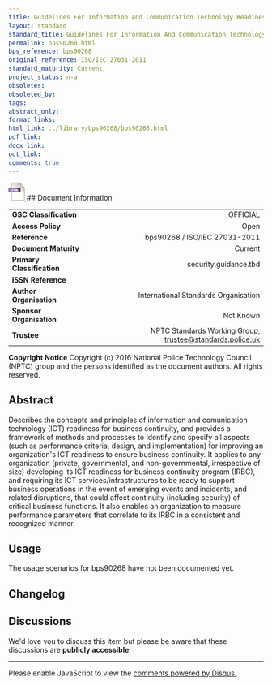 ```yaml
---
title: Guidelines For Information And Communication Technology Readiness For Business Continuity
layout: standard
standard_title: Guidelines For Information And Communication Technology Readiness For Business Continuity
permalink: bps90268.html
bps_reference: bps90268
original_reference: ISO/IEC 27031-2011
standard_maturity: Current
project_status: n-a
obsoletes: 
obsoleted_by: 
tags: 
abstract_only:
format_links:
html_link: ../library/bps90268/bps90268.html
pdf_link: 
docx_link: 
odt_link: 
comments: true
---
```



<a target="_blank" href="../library/bps90268/bps90268.html">
    <img src="../images/html@0.5x.png" alt="html link" title="html link" style="max-height:35px;">
</a>
## Document Information

|||
| :------- | ------: |
| **GSC Classification**     | OFFICIAL |
| **Access Policy**          | Open |
| **Reference**              | bps90268  / ISO/IEC 27031-2011  |
| **Document Maturity**      | Current |
| **Primary Classification** | security.guidance.tbd |
| **ISSN Reference**         |  |
| **Author Organisation**    |International Standards Organisation|
| **Sponsor Organisation**   |Not Known|
| **Trustee**                | NPTC Standards Working Group, <a href="mailto:trustee@standards.police.uk?subject=bps90268 Guidelines For Information And Communication Technology Readiness For Business Continuity">trustee@standards.police.uk |

**Copyright Notice**
Copyright (c) 2016 National Police Technology Council (NPTC) group and the persons identified as the document authors. All rights reserved.

## Abstract
Describes the concepts and principles of information and comunication technology (ICT) readiness for business continuity, and provides a framework of methods and processes to identify and specify all aspects (such as performance criteria, design, and implementation) for improving an organization's ICT readiness to ensure business continuity. It applies to any organization (private, governmental, and non-governmental, irrespective of size) developing its ICT readiness for business continuity program (IRBC), and requiring its ICT services/infrastructures to be ready to support business operations in the event of emerging events and incidents, and related disruptions, that could affect continuity (including security) of critical business functions. It also enables an organization to measure performance parameters that correlate to its IRBC in a consistent and recognized manner.
        
## Usage
The usage scenarios for bps90268 have not been documented yet.

## Changelog


## Discussions
We'd love you to discuss this item but please be aware that these discussions are **publicly accessible**.
<hr>
<div id="disqus_thread"></div>

<script>

/**
*  RECOMMENDED CONFIGURATION VARIABLES: EDIT AND UNCOMMENT THE SECTION BELOW TO INSERT DYNAMIC VALUES FROM YOUR PLATFORM OR CMS.
*  LEARN WHY DEFINING THESE VARIABLES IS IMPORTANT: https://disqus.com/admin/universalcode/#configuration-variables*/
/*
var disqus_config = function () {
this.page.url = PAGE_URL;  // Replace PAGE_URL with your page's canonical URL variable
this.page.identifier = PAGE_IDENTIFIER; // Replace PAGE_IDENTIFIER with your page's unique identifier variable
};
*/
(function() { // DON'T EDIT BELOW THIS LINE
var d = document, s = d.createElement('script');
s.src = 'https://nptcstandards.disqus.com/embed.js';
s.setAttribute('data-timestamp', +new Date());
(d.head || d.body).appendChild(s);
})();
</script>
<noscript>Please enable JavaScript to view the <a href="https://disqus.com/?ref_noscript">comments powered by Disqus.</a></noscript>

